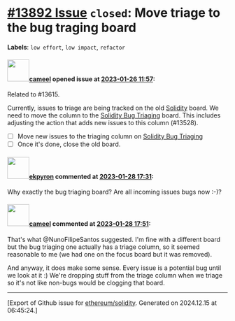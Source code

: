 # [\#13892 Issue](https://github.com/ethereum/solidity/issues/13892) `closed`: Move triage to the bug traging board
**Labels**: `low effort`, `low impact`, `refactor`


#### <img src="https://avatars.githubusercontent.com/u/137030?v=4" width="50">[cameel](https://github.com/cameel) opened issue at [2023-01-26 11:57](https://github.com/ethereum/solidity/issues/13892):

Related to #13615.

Currently, issues to triage are being tracked on the old [Solidity](https://github.com/ethereum/solidity/projects/43) board. We need to move the column to the [Solidity Bug Triaging](https://github.com/orgs/ethereum/projects/27) board. 
This includes adjusting the action that adds new issues to this column (#13528).

- [ ] Move new issues to the triaging column on [Solidity Bug Triaging](https://github.com/orgs/ethereum/projects/27)
- [ ] Once it's done, close the old board.

#### <img src="https://avatars.githubusercontent.com/u/1347491?v=4" width="50">[ekpyron](https://github.com/ekpyron) commented at [2023-01-28 17:31](https://github.com/ethereum/solidity/issues/13892#issuecomment-1407446340):

Why exactly the bug triaging board? Are all incoming issues bugs now :-)?

#### <img src="https://avatars.githubusercontent.com/u/137030?v=4" width="50">[cameel](https://github.com/cameel) commented at [2023-01-28 17:51](https://github.com/ethereum/solidity/issues/13892#issuecomment-1407450521):

That's what @NunoFilipeSantos suggested. I'm fine with a different board but the bug triaging one actually has a triage column, so it seemed reasonable to me (we had one on the focus board but it was removed).

And anyway, it does make some sense. Every issue is a potential bug until we look at it :) We're dropping stuff from the triage column when we triage so it's not like non-bugs would be clogging that board.


-------------------------------------------------------------------------------



[Export of Github issue for [ethereum/solidity](https://github.com/ethereum/solidity). Generated on 2024.12.15 at 06:45:24.]
